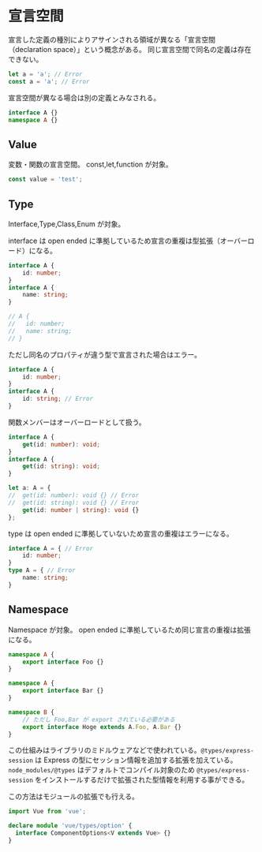 # 宣言空間

宣言した定義の種別によりアサインされる領域が異なる「宣言空間（declaration space）」という概念がある。
同じ宣言空間で同名の定義は存在できない。

```typescript
let a = 'a'; // Error
const a = 'a'; // Error
```

宣言空間が異なる場合は別の定義とみなされる。

```typescript
interface A {}
namespace A {}
```

## Value

変数・関数の宣言空間。
const,let,function が対象。

```typescript
const value = 'test';
```

## Type

Interface,Type,Class,Enum が対象。

interface は open ended に準拠しているため宣言の重複は型拡張（オーバーロード）になる。

```typescript
interface A {
    id: number;
}
interface A {
    name: string;
}

// A {
//   id: number;
//   name: string;
// }
```

ただし同名のプロパティが違う型で宣言された場合はエラー。

```typescript
interface A {
    id: number;
}
interface A {
    id: string; // Error
}
```

関数メンバーはオーバーロードとして扱う。

```typescript
interface A {
    get(id: number): void;
}
interface A {
    get(id: string): void;
}

let a: A = {
//  get(id: number): void {} // Error
//  get(id: string): void {} // Error
    get(id: number | string): void {}
};
```

type は open ended に準拠していないため宣言の重複はエラーになる。

```typescript
interface A = { // Error
    id: number;
}
type A = { // Error
    name: string;
}
```

## Namespace

Namespace が対象。
open ended に準拠しているため同じ宣言の重複は拡張になる。

```typescript
namespace A {
    export interface Foo {}
}

namespace A {
    export interface Bar {}
}

namespace B {
    // ただし Foo,Bar が export されている必要がある
    export interface Hoge extends A.Foo, A.Bar {}
}
```

この仕組みはライブラリのミドルウェアなどで使われている。`@types/express-session` は Express の型にセッション情報を追加する拡張を加えている。`node_modules/@types` はデフォルトでコンパイル対象のため `@types/express-session` をインストールするだけで拡張された型情報を利用する事ができる。

この方法はモジュールの拡張でも行える。

```typescript
import Vue from 'vue';

declare module 'vue/types/option' {
  interface ComponentOptions<V extends Vue> {}
}
```

